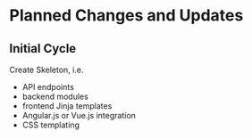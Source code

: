 # Planned Changes and Updates

## Initial Cycle 

Create Skeleton, i.e. 
  * API endpoints
  * backend modules 
  * frontend Jinja templates
  * Angular.js or Vue.js integration 
  * CSS templating